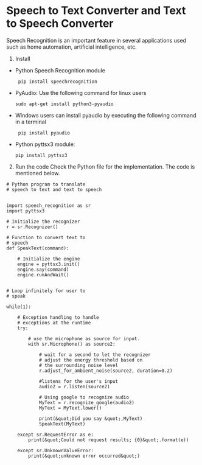 # Speech to Text Converter and Text to Speech Converter

Speech Recognition is an important feature in several applications used such as home automation, artificial intelligence, etc.

1. Install 

- Python Speech Recognition module
  ```
   pip install speechrecognition
  ```
- PyAudio: Use the following command for linux users
  ```
  sudo apt-get install python3-pyaudio
  ```  
- Windows users can install pyaudio by executing the following command in a terminal
  ```
   pip install pyaudio
  ```
- Python pyttsx3 module: 
  ```
  pip install pyttsx3
  ```
2. Run the code
   Check the Python file for the implementation. The code is mentioned below.
```
# Python program to translate
# speech to text and text to speech


import speech_recognition as sr
import pyttsx3 

# Initialize the recognizer 
r = sr.Recognizer() 

# Function to convert text to
# speech
def SpeakText(command):
    
    # Initialize the engine
    engine = pyttsx3.init()
    engine.say(command) 
    engine.runAndWait()
    
    
# Loop infinitely for user to
# speak

while(1):    
    
    # Exception handling to handle
    # exceptions at the runtime
    try:
        
        # use the microphone as source for input.
        with sr.Microphone() as source2:
            
            # wait for a second to let the recognizer
            # adjust the energy threshold based on
            # the surrounding noise level 
            r.adjust_for_ambient_noise(source2, duration=0.2)
            
            #listens for the user's input 
            audio2 = r.listen(source2)
            
            # Using google to recognize audio
            MyText = r.recognize_google(audio2)
            MyText = MyText.lower()

            print(&quot;Did you say &quot;,MyText)
            SpeakText(MyText)
            
    except sr.RequestError as e:
        print(&quot;Could not request results; {0}&quot;.format(e))
        
    except sr.UnknownValueError:
        print(&quot;unknown error occurred&quot;)
```
